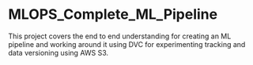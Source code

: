 # MLOPS_Complete_ML_Pipeline
This project covers the end to end understanding for creating an ML pipeline and working around it using DVC for experimenting tracking and data versioning using AWS S3.
